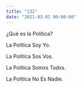 ```yaml
---
title: "132"
date: "2021-03-01 00:00:00"
---
```


¿Qué es la Política?

La Política Soy Yo. 

La Política Sos Vos.

La Política Somxs Todxs.

La Política No Es Nadie.